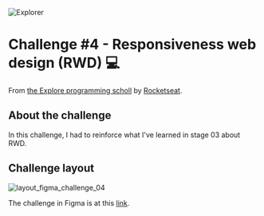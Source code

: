 ![Explorer](https://efficient-sloth-d85.notion.site/image/https%3A%2F%2Fs3-us-west-2.amazonaws.com%2Fsecure.notion-static.com%2F74dec54c-b44a-4c7e-adbd-f8a069b98b7b%2FCapa_Notion_-_Explorer.png?table=block&id=19dfbff7-b19c-47c5-9a28-6afa37d42543&spaceId=08f749ff-d06d-49a8-a488-9846e081b224&width=2000&userId=&cache=v2)

# Challenge #4 - Responsiveness web design (RWD) 💻

From [the Explore programming scholl](https://www.rocketseat.com.br/explorer) by [Rocketseat](https://www.rocketseat.com.br/).

## About the challenge

In this challenge, I had to reinforce what I've learned in stage 03 about RWD.

## Challenge layout

![layout_figma_challenge_04](https://github.com/mayumayara/images-in-redeme0/assets/120471137/ba27f7ad-7669-4221-8168-a8bbce6e8db5)

The challenge in Figma is at this [link](https://www.figma.com/file/PZDiEq4zAX8viltwLWhPti/Cheesecake-%E2%80%A2-Projeto-Explorer-(Community)?type=design&node-id=438%3A180&mode=design&t=TjNcL3h6beRA7hmI-1).
